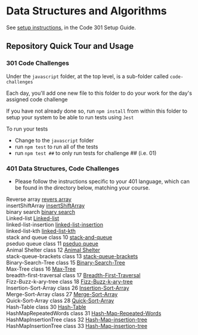 # Data Structures and Algorithms

See [setup instructions](https://codefellows.github.io/setup-guide/code-301/3-code-challenges), in the Code 301 Setup Guide.

## Repository Quick Tour and Usage

### 301 Code Challenges

Under the `javascript` folder, at the top level, is a sub-folder called `code-challenges`

Each day, you'll add one new file to this folder to do your work for the day's assigned code challenge

If you have not already done so, run `npm install` from within this folder to setup your system to be able to run tests using `Jest`

To run your tests

- Change to the `javascript` folder
- run `npm test` to run all of the tests
- run `npm test ##` to only run tests for challenge ## (i.e. 01)

### 401 Data Structures, Code Challenges

- Please follow the instructions specific to your 401 language, which can be found in the directory below, matching your course.  

 


Reverse array 
[revers array](https://github.com/Oubaida996/data-structures-and-algorithms/tree/main/javascript/code-challenges/revers-array)  
insertShiftArray
[insertShiftArray](https://github.com/Oubaida996/data-structures-and-algorithms/tree/insertShiftArray/javascript/code-challenges/insertShiftArray)  
binary search
[binary search](https://github.com/Oubaida996/data-structures-and-algorithms/tree/array-array-binary-search/javascript/code-challenges/array-binary-search)  
Linked-list
[Linked-list](https://github.com/Oubaida996/data-structures-and-algorithms/tree/main/javascript/code-challenges/linked-list)  
linked-list-insertion
[linked-list-insertion](https://github.com/Oubaida996/data-structures-and-algorithms/tree/main/javascript/code-challenges/linked-list-insertion)  
linked-list-kth 
[linked-list-kth](https://github.com/Oubaida996/data-structures-and-algorithms/tree/main/javascript/code-challenges/linked-list-kth)  
stack and queue class 10 
[stack-and-queue](https://github.com/Oubaida996/data-structures-and-algorithms/tree/main/javascript/code-challenges/stack-and-queue)  
pseduo queue class 11 
[pseduo queue](https://github.com/Oubaida996/data-structures-and-algorithms/blob/main/javascript/code-challenges/stack-queue-pseudo/ReadMe.md)   
Animal Shelter class 12 
[Animal Shelter](https://github.com/Oubaida996/data-structures-and-algorithms/blob/main/javascript/code-challenges/stack-queue-animal-shelter/ReadMe.md)     
stack-queue-brackets class 13 
[stack-queue-brackets](https://github.com/Oubaida996/data-structures-and-algorithms/tree/stack-queue-brackets/javascript/code-challenges/stack-queue-brackets)  
Binary-Search-Tree class 15 
[Binary-Search-Tree](https://github.com/Oubaida996/data-structures-and-algorithms/tree/main/javascript/code-challenges/tree/binary-search-tree)  
Max-Tree class 16
[Max-Tree](https://github.com/Oubaida996/data-structures-and-algorithms/tree/main/javascript/code-challenges/tree/max-tree)     
breadth-first-traversal class 17
[Breadth-First-Traversal](https://github.com/Oubaida996/data-structures-and-algorithms/tree/main/javascript/code-challenges/tree/tree-breadth-first)  
Fizz-Buzz-k-ary-tree class 18
[Fizz-Buzz-k-ary-tree](https://github.com/Oubaida996/data-structures-and-algorithms/tree/main/javascript/code-challenges/tree/k-ary-tree-fizz-buzz)   
Insertion-Sort-Array class 26
[Insertion-Sort-Array](https://github.com/Oubaida996/data-structures-and-algorithms/blob/insertion-sort/javascript/code-challenges/insertionSort/Blog.md)  
Merge-Sort-Array class 27 
[Merge-Sort-Array](https://github.com/Oubaida996/data-structures-and-algorithms/tree/main/javascript/code-challenges/mergeSort)  
Quick-Sort-Array class 28
[Quick-Sort-Array](https://github.com/Oubaida996/data-structures-and-algorithms/tree/main/javascript/code-challenges/quickSort)    
Hash-Table class 30
[Hash-Table](https://github.com/Oubaida996/data-structures-and-algorithms/tree/main/javascript/code-challenges/hashTable)  
HashMapRepeatedWords class 31
[Hash-Map-Repeated-Words](https://github.com/Oubaida996/data-structures-and-algorithms/tree/main/javascript/code-challenges/hashmap-repeated-word)  
HashMapInsertionTree class 32
[Hash-Map-insertion-tree](https://github.com/Oubaida996/data-structures-and-algorithms/tree/main/javascript/code-challenges/tree-insertion)    
HashMapInsertionTree class 33
[Hash-Map-insertion-tree](https://github.com/Oubaida996/data-structures-and-algorithms/tree/main/javascript/code-challenges/hasmap-left-join)



